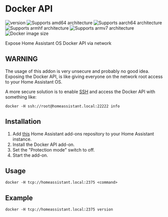 # Docker API

![version][version-shield]
![Supports amd64 architecture][amd64-shield]
![Supports aarch64 architecture][aarch64-shield]
![Supports armhf architecture][armhf-shield]
![Supports armv7 architecture][armv7-shield]
![Docker image size][image-size-shield]

Expose Home Assistant OS Docker API via network

## WARNING

The usage of this addon is very unsecure and probably no good idea. Exposing the Docker API, is like giving everyone on the network root access to your Home Assistant OS.

A more secure solution is to enable [SSH](https://developers.home-assistant.io/docs/operating-system/debugging/#ssh-access-to-the-host) and access the Docker API with something like:

    docker -H ssh://root@homeassistant.local:22222 info

## Installation

1. Add [this](https://github.com/casperklein/homeassistant-addons) Home Assistant add-ons repository to your Home Assistant instance.
1. Install the Docker API add-on.
1. Set the "Protection mode" switch to off.
1. Start the add-on.

## Usage

    docker -H tcp://homeassistant.local:2375 <command>

## Example

    docker -H tcp://homeassistant.local:2375 version

[aarch64-shield]: https://img.shields.io/badge/aarch64-yes-blue.svg
[amd64-shield]: https://img.shields.io/badge/amd64-yes-blue.svg
[armhf-shield]: https://img.shields.io/badge/armhf-yes-blue.svg
[armv7-shield]: https://img.shields.io/badge/armv7-yes-blue.svg
[version-shield]: https://img.shields.io/badge/dynamic/json?color=blue&label=version&query=version&url=https%3A%2F%2Fraw.githubusercontent.com%2Fcasperklein%2Fhomeassistant-addons%2Fmaster%2Fdocker-api%2Fconfig.json
[image-size-shield]: https://img.shields.io/docker/image-size/casperklein/homeassistant-docker-api/latest
